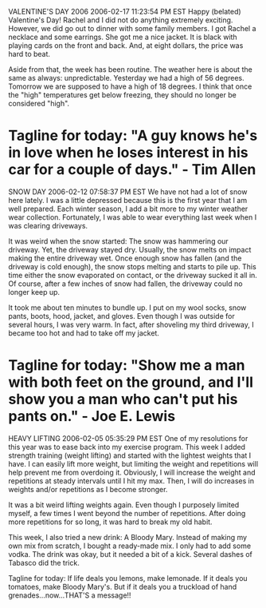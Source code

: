 VALENTINE'S DAY 2006
2006-02-17 11:23:54 PM EST 
Happy (belated) Valentine's Day! Rachel and I did not do anything extremely exciting. However, we did go out to dinner with some family members. I got Rachel a necklace and some earrings. She got me a nice jacket. It is black with playing cards on the front and back. And, at eight dollars, the price was hard to beat.

Aside from that, the week has been routine. The weather here is about the same as always: unpredictable. Yesterday we had a high of 56 degrees. Tomorrow we are supposed to have a high of 18 degrees. I think that once the "high" temperatures get below freezing, they should no longer be considered "high".

Tagline for today: "A guy knows he's in love when he loses interest in his car for a couple of days." - Tim Allen
===================

SNOW DAY
2006-02-12 07:58:37 PM EST 
We have not had a lot of snow here lately. I was a little depressed because this is the first year that I am well prepared. Each winter season, I add a bit more to my winter weather wear collection. Fortunately, I was able to wear everything last week when I was clearing driveways.

It was weird when the snow started: The snow was hammering our driveway. Yet, the driveway stayed dry. Usually, the snow melts on impact making the entire driveway wet. Once enough snow has fallen (and the driveway is cold enough), the snow stops melting and starts to pile up. This time either the snow evaporated on contact, or the driveway sucked it all in. Of course, after a few inches of snow had fallen, the driveway could no longer keep up.

It took me about ten minutes to bundle up. I put on my wool socks, snow pants, boots, hood, jacket, and gloves. Even though I was outside for several hours, I was very warm. In fact, after shoveling my third driveway, I became too hot and had to take off my jacket.

Tagline for today: "Show me a man with both feet on the ground, and I'll show you a man who can't put his pants on." - Joe E. Lewis
===================

HEAVY LIFTING
2006-02-05 05:35:29 PM EST 
One of my resolutions for this year was to ease back into my exercise program. This week I added strength training (weight lifting) and started with the lightest weights that I have. I can easily lift more weight, but limiting the weight and repetitions will help prevent me from overdoing it. Obviously, I will increase the weight and repetitions at steady intervals until I hit my max. Then, I will do increases in weights and/or repetitions as I become stronger.

It was a bit weird lifting weights again. Even though I purposely limited myself, a few times I went beyond the number of repetitions. After doing more repetitions for so long, it was hard to break my old habit.

This week, I also tried a new drink: A Bloody Mary. Instead of making my own mix from scratch, I bought a ready-made mix. I only had to add some vodka. The drink was okay, but it needed a bit of a kick. Several dashes of Tabasco did the trick.

Tagline for today: If life deals you lemons, make lemonade. If it deals you tomatoes, make Bloody Mary's. But if it deals you a truckload of hand grenades...now...THAT'S a message!!